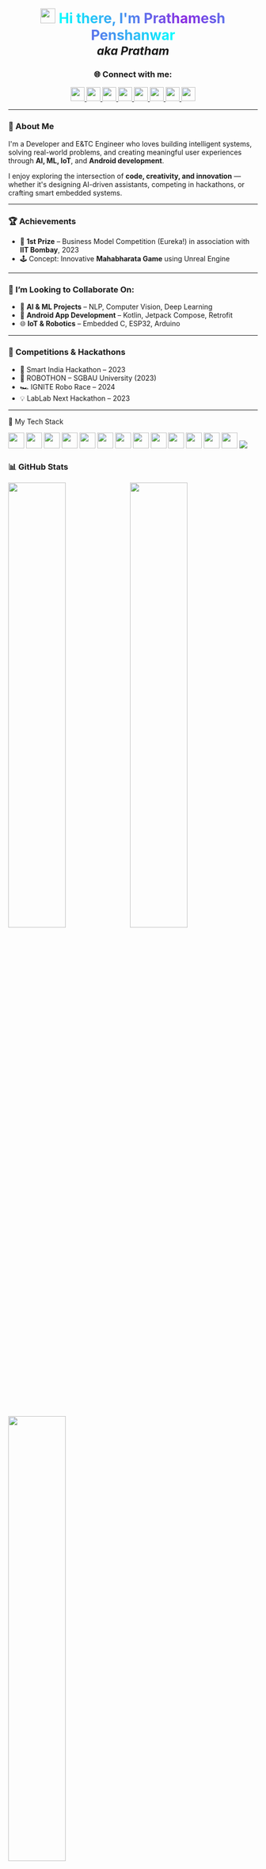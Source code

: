 <h1 align="center">
  <img src="https://media.giphy.com/media/hvRJCLFzcasrR4ia7z/giphy.gif" width="30px" />
  <span style="background: linear-gradient(to right, #00FFFF, #8A2BE2, #00FFFF); -webkit-background-clip: text; color: transparent; font-weight: 700;">
    Hi there, I'm Prathamesh Penshanwar
      </span><br/>
  <sub><em>aka Pratham</em></sub>
</h2>
  </span>

<h3 align="center">🌐 Connect with me:</h3> <p align="center"> <a href="https://www.linkedin.com/in/prathamesh-penshanwar777p/" target="_blank"> <img src="https://img.shields.io/badge/LinkedIn-0077B5?style=for-the-badge&logo=linkedin&logoColor=white" height="28" /> </a> <a href="https://github.com/PRATHAM777P" target="_blank"> <img src="https://img.shields.io/badge/GitHub-181717?style=for-the-badge&logo=github&logoColor=white" height="28" /> </a> <a href="https://www.instagram.com/not_pratham_777/" target="_blank"> <img src="https://img.shields.io/badge/Instagram-E4405F?style=for-the-badge&logo=instagram&logoColor=white" height="28" /> </a> <a href="https://www.youtube.com/@spark777yt" target="_blank"> <img src="https://img.shields.io/badge/YouTube-FF0000?style=for-the-badge&logo=youtube&logoColor=white" height="28" /> </a> <a href="https://www.snapchat.com/add/pratham_777p?share_id=m1QLr-g4F0U&locale=en-US" target="_blank"> <img src="https://img.shields.io/badge/Snapchat-FFFC00?style=for-the-badge&logo=snapchat&logoColor=000" height="28" /> </a> <a href="mailto:prathameshpenshanwar777@gmail.com" target="_blank"> <img src="https://img.shields.io/badge/Gmail-D14836?style=for-the-badge&logo=gmail&logoColor=white" height="28" /> </a> <a href="https://www.hackerrank.com/profile/Prathamesh777H_R" target="_blank"> <img src="https://img.shields.io/badge/HackerRank-2EC866?style=for-the-badge&logo=hackerrank&logoColor=white" height="28" /> </a> <a href="https://www.codechef.com/users/prath_7codex" target="_blank"> <img src="https://img.shields.io/badge/CodeChef-5B4638?style=for-the-badge&logo=codechef&logoColor=white" height="28" /> </a> </p>

---

### 🧠 About Me

I'm a Developer and E&TC Engineer who loves building intelligent systems, solving real-world problems, and creating meaningful user experiences through **AI, ML, IoT**, and **Android development**.

I enjoy exploring the intersection of **code, creativity, and innovation** — whether it's designing AI-driven assistants, competing in hackathons, or crafting smart embedded systems.

---
### 🏆 Achievements

- 🥇 **1st Prize** – Business Model Competition (Eureka!) in association with **IIT Bombay**, 2023  
- 🕹️ Concept: Innovative **Mahabharata Game** using Unreal Engine

---
### 🤝 I’m Looking to Collaborate On:

- 🤖 **AI & ML Projects** – NLP, Computer Vision, Deep Learning  
- 📱 **Android App Development** – Kotlin, Jetpack Compose, Retrofit 
- 🌐 **IoT & Robotics** – Embedded C, ESP32, Arduino
---
### 🚀 Competitions & Hackathons

- 🧠 Smart India Hackathon – 2023  
- 🤖 ROBOTHON – SGBAU University (2023)  
- 🏎️ IGNITE Robo Race – 2024  
- 💡 LabLab Next Hackathon – 2023  
---
🧰 My Tech Stack
<p align="left"><img src="https://skillicons.dev/icons?i=python&theme=light" width="32px"/> 
  <img src="https://skillicons.dev/icons?i=cpp&theme=light" width="32px"/> 
  <img src="https://skillicons.dev/icons?i=kotlin&theme=light" width="32px"/> 
  <img src="https://skillicons.dev/icons?i=vscode&theme=light" width="32px"/>
  <img src="https://skillicons.dev/icons?i=androidstudio&theme=light" width="32px"/>
  <img src="https://skillicons.dev/icons?i=git&theme=light" width="32px"/>
  <img src="https://skillicons.dev/icons?i=github&theme=light" width="32px"/>
  <img src="https://skillicons.dev/icons?i=docker&theme=light" width="32px"/>
  <img src="https://skillicons.dev/icons?i=azure&theme=light" width="32px"/>
  <img src="https://skillicons.dev/icons?i=aws&theme=light" width="32px"/>
  <img src="https://skillicons.dev/icons?i=linux&theme=light" width="32px"/>
  <img src="https://skillicons.dev/icons?i=opencv&theme=light" width="32px"/>
  <img src="https://skillicons.dev/icons?i=mysql&theme=light" width="32px"/>
  <img src="https://img.shields.io/badge/SQL-336791?style=flat&logo=postgresql&logoColor=white"/>
</p>
 
### 📊 GitHub Stats

<p align="left">
  <img width="48%" src="https://github-readme-stats.vercel.app/api?username=PRATHAM777P&theme=react&show_icons=true&count_private=true" />
  <img width="48%" src="https://streak-stats.demolab.com?user=PRATHAM777P&theme=react" />
</p>

<p align="left">
  <img width="48%" src="https://github-readme-stats.vercel.app/api/top-langs/?username=PRATHAM777P&layout=compact&theme=react" />
</p>

---
### ⚡ Fun Fact

🎶 Coding with beats = Ultimate Productivity! 🎧  

💡 Let’s Connect & Innovate Together! 🌟
---


























---
### 🤝 I’m Looking to Collaborate On:                                    |  ### 🚀 Competitions & Hackathons
                                                                                
- 🤖 **AI & ML Projects** – NLP, Computer Vision, Deep Learning          |    - 🤖 ROBOTHON – SGBAU University (2023)  
- 📱 **Android App Development** – Kotlin, Jetpack Compose, Retrofit     |    - 🏎️ IGNITE Robo Race – 2024  
- 🌐 **IoT & Robotics** – Embedded C, ESP32, Arduino                     |    - 💡 LabLab Next Hackathon – 2023 
---
 
